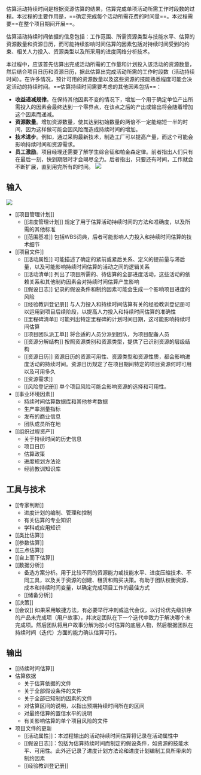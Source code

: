 估算活动持续时间是根据资源估算的结果，估算完成单项活动所需工作时段数的过程。本过程的主要作用是，==确定完成每个活动所需花费的时间量==。本过程需要==在整个项目期间开展==。

估算活动持续时间依据的信息包括：工作范围、所需资源类型与技能水平、估算的资源数量和资源日历，而可能持续影响时间估算的因素包括对持续时间受到的约束、相关人力投入、资源类型以及所采用的进度网络分析技术。

本过程中，应该首先估算出完成活动所需的工作量和计划投入该活动的资源数量，然后结合项目日历和资源日历，据此估算出完成活动所需的工作时段数（活动持续时间）。在许多情况，预计可用的资源数量以及这些资源的技能熟悉程度可能会决定活动的持续时间。==估算持续时间需要考虑的其他因素包括==：
+ **收益递减规律**。在保持其他因素不变的情况下，增加一个用于确定单位产出所需投入的因素会最终达到一个零界点，在该点之后的产出或输出将会随着增加这个因素而递减。
+ **资源数量**。增加资源数量，使其达到初始数量的两倍不一定能缩短一半的时间，因为这样做可能会因风险而造成持续时间的增加。
+ **技术进步**。例如，通过采购最新技术，制造工厂可以提高产量，而这个可能会影响持续时间和资源需求。
+ **员工激励**。项目经理还需要了解学生综合征和帕金森定律。前者指出人们只有在最后一刻，快到期限时才会竭尽全力。后者指出，只要还有时间，工作就会不断扩展，直到用完所有的时间。
![](https://raw.githubusercontent.com/a812305914/PMP/main/img/202210061201237.png)


## 输入
![](https://raw.githubusercontent.com/a812305914/PMP/main/img/202210061201211.png)

+ [[项目管理计划]]
	+ [[进度管理计划]] 规定了用于估算活动持续时间的方法和准确度，以及所需的其他标准
	+ [[范围基准]] 包括WBS词典，后者可能影响人力投入和持续时间估算的技术细节
+ [[项目文件]]
	+ [[活动属性]] 可能描述了确定的紧前或紧后关系、定义的提前量与滞后量，以及可能影响持续时间估算的活动之间的逻辑关系
	+ [[活动清单]] 列出了项目所需的、待估算的全部进度活动，这些活动的依赖关系和其他制约因素会对持续时间估算产生影响
	+ [[假设日志]] 记录的假设条件和制约因素可能会生成一个影响项目进度的风险
	+ [[经验教训登记册]] 与人力投入和持续时间估算有关的经验教训登记册可以运用到项目后续阶段，以提高人力投入和持续时间估算的准确性
	+ [[里程碑清单]] 可能列出特定里程碑的计划时间日期，这可能影响持续时间估算
	+ [[项目团队派工单]] 将合适的人员分派到团队，为项目配备人员
	+ [[资源分解结构]] 按照资源类别和资源类型，提供了已识别资源的层级结构
	+ [[资源日历]] 资源日历的资源可用性、资源类型和资源性质，都会影响进度活动的持续时间。资源日历规定了在项目期间特定的项目资源何时可用以及可用多久
	+ [[资源需求]] 
	+ [[风险登记册]] 单个项目风险可能会影响资源的选择和可用性。
+ [[事业环境因素]]
	+ 持续时间估算数据库和其他参考数据
	+ 生产率测量指标
	+ 发布的商业信息
	+ 团队成员所在地
+ [[组织过程资产]]
	+ 关于持续时间的历史信息
	+ 项目日历
	+ 估算政策
	+ 进度规划方法论
	+ 经验教训知识库

## 工具与技术
+ [[专家判断]]
	+ 进度计划的编制、管理和控制
	+ 有关估算的专业知识
	+ 学科或应用知识
+ [[类比估算]]
+ [[参数估算]]
+ [[三点估算]]
+ [[自上而下估算]]
+ [[数据分析]]
	+ 备选方案分析。用于比较不同的资源能力或技能水平、进度压缩技术、不同工具，以及关于资源的创建、租赁和购买决策。有助于团队权衡资源、成本和持续时间变量，以确定完成项目工作的最佳方式
	+ [[储备分析]]
+ [[决策]]
+ [[会议]] 如果采用敏捷方法，有必要举行冲刺或迭代会议，以讨论优先级排序的产品未完成项（用户故事），并决定团队在下一个迭代中致力于解决哪个未完成项。然后团队将用户故事分解为按小时估算的底层人物，然后根据团队在持续时间（迭代）方面的能力确认估算可行。

## 输出
+ [[持续时间估算]]
+ 估算依据
	+ 关于估算依据的文件
	+ 关于全部假设条件的文件
	+ 关于全部已知制约因素的文件
	+ 对估算区间的说明，以指出预期持续时间所在的区间
	+ 对最终估算的置信水平的说明
	+ 有关影响估算的单个项目风险的文件
+ 项目文件的更新
	+ [[活动属性]]：本过程输出的活动持续时间估算将记录在活动属性中
	+ [[假设日志]]：包括为估算持续时间而制定的假设条件，如资源的技能水平、可用性。此外还记录了进度计划方法论和进度计划编制工具所带来的制约因素
	+ [[经验教训登记册]]